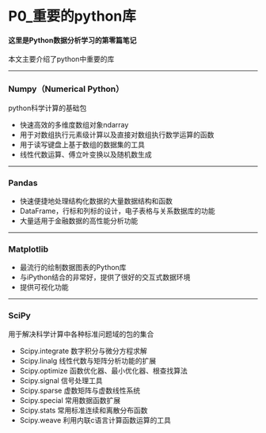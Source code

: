 # P0_重要的python库

#### 这里是Python数据分析学习的第零篇笔记
本文主要介绍了python中重要的库

----
### Numpy（Numerical Python）
python科学计算的基础包
- 快速高效的多维度数组对象ndarray
- 用于对数组执行元素级计算以及直接对数组执行数学运算的函数
- 用于读写键盘上基于数组的数据集的工具
- 线性代数运算、傅立叶变换以及随机数生成


----
### Pandas
- 快速便捷地处理结构化数据的大量数据结构和函数
- DataFrame，行标和列标的设计，电子表格与关系数据库的功能
- 大量适用于金融数据的高性能分析功能


---
### Matplotlib
- 最流行的绘制数据图表的Python库
- 与iPython结合的非常好，提供了很好的交互式数据环境
- 提供可视化功能

---
### SciPy

用于解决科学计算中各种标准问题域的包的集合
- Scipy.integrate 数字积分与微分方程求解
- Scipy.linalg    线性代数与矩阵分析功能的扩展
- Scipy.optimize  函数优化器、最小优化器、根查找算法
- Scipy.signal    信号处理工具
- Scipy.sparse    虚数矩阵与虚数线性系统
- Scipy.special   常用数据函数扩展
- Scipy.stats     常用标准连续和离散分布函数
- Scipy.weave     利用内联c语言计算函数运算的工具
